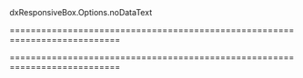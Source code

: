 <!--id-->dxResponsiveBox.Options.noDataText<!--/id-->
===========================================================================
<!--hidden--><!--/hidden-->
===========================================================================

